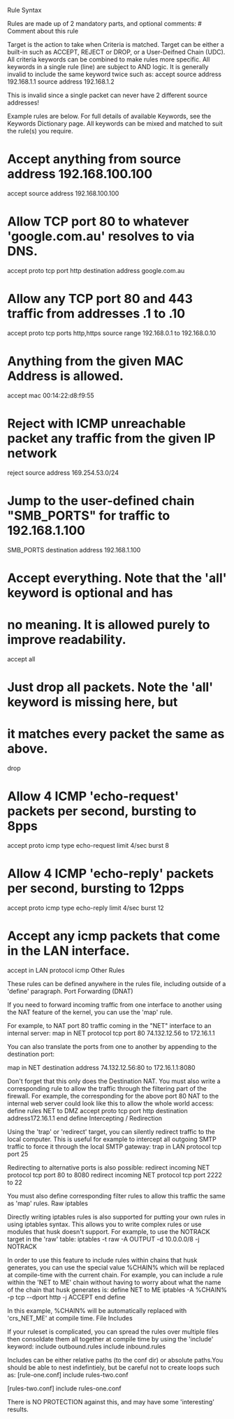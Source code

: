 
Rule Syntax

Rules are made up of 2 mandatory parts, and optional comments:
<target> <criteria> # Comment about this rule

Target is the action to take when Criteria is matched. Target can be either a built-in such as ACCEPT, REJECT or DROP, or a User-Deifned Chain (UDC). All criteria keywords can be combined to make rules more specific. All keywords in a single rule (line) are subject to AND logic. It is generally invalid to include the same keyword twice such as:
accept source address 192.168.1.1 source address 192.168.1.2

This is invalid since a single packet can never have 2 different source addresses!

Example rules are below. For full details of available Keywords, see the Keywords Dictionary page. All keywords can be mixed and matched to suit the rule(s) you require.

# Accept anything from source address 192.168.100.100
accept source address 192.168.100.100

# Allow TCP port 80 to whatever 'google.com.au' resolves to via DNS.
accept proto tcp port http destination address google.com.au

# Allow any TCP port 80 and 443 traffic from addresses .1 to .10
accept proto tcp ports http,https source range 192.168.0.1 to 192.168.0.10

# Anything from the given MAC Address is allowed.
accept mac 00:14:22:d8:f9:55

# Reject with ICMP unreachable packet any traffic from the given IP network
reject source address 169.254.53.0/24

# Jump to the user-defined chain "SMB_PORTS" for traffic to 192.168.1.100
SMB_PORTS destination address 192.168.1.100

# Accept everything. Note that the 'all' keyword is optional and has
# no meaning. It is allowed purely to improve readability.
accept all
# Just drop all packets. Note the 'all' keyword is missing here, but
# it matches every packet the same as above.
drop

# Allow 4 ICMP 'echo-request' packets per second, bursting to 8pps
accept proto icmp type echo-request limit 4/sec burst 8

# Allow 4 ICMP 'echo-reply' packets per second, bursting to 12pps
accept proto icmp type echo-reply limit 4/sec burst 12

# Accept any icmp packets that come in the LAN interface.
accept in LAN protocol icmp
Other Rules

These rules can be defined anywhere in the rules file, including outside of a 'define' paragraph.
Port Forwarding (DNAT)

If you need to forward incoming traffic from one interface to another using the NAT feature of the kernel, you can use the 'map' rule.

For example, to NAT port 80 traffic coming in the "NET" interface to an internal server:
map in NET protocol tcp port 80 74.132.12.56 to 172.16.1.1

You can also translate the ports from one to another by appending to the destination port:

map in NET destination address 74.132.12.56:80 to 172.16.1.1:8080

Don't forget that this only does the Destination NAT. You must also write a corresponding rule to allow the traffic through the filtering part of the firewall. For example, the corresponding for the above port 80 NAT to the internal web server could look like this to allow the whole world access:
define rules NET to DMZ
accept proto tcp port http destination address172.16.1.1
end define
Intercepting / Redirection

Using the 'trap' or 'redirect' target, you can silently redirect traffic to the local computer. This is useful for example to intercept all outgoing SMTP traffic to force it through the local SMTP gateway:
trap in LAN protocol tcp port 25

Redirecting to alternative ports is also possible:
redirect incoming NET protocol tcp port 80 to 8080
redirect incoming NET protocol tcp port 2222 to 22

You must also define corresponding filter rules to allow this traffic the same as 'map' rules.
Raw iptables

Directly writing iptables rules is also supported for putting your own rules in using iptables syntax. This allows you to write complex rules or use modules that husk doesn't support. For example, to use the NOTRACK target in the 'raw' table:
iptables -t raw -A OUTPUT -d 10.0.0.0/8 -j NOTRACK

In order to use this feature to include rules within chains that husk generates, you can use the special value %CHAIN% which will be replaced at compile-time with the current chain. For example, you can include a rule within the 'NET to ME' chain without having to worry about what the name of the chain that husk generates is:
define NET to ME
iptables -A %CHAIN% -p tcp --dport http -j ACCEPT
end define

In this example, %CHAIN% will be automatically replaced with 'crs_NET_ME' at compile time.
File Includes

If your ruleset is complicated, you can spread the rules over multiple files then consoldate them all together at compile time by using the 'include' keyword:
include outbound.rules
include inbound.rules

Includes can be either relative paths (to the conf dir) or absolute paths.You should be able to nest indefintiely, but be careful not to create loops such as:
[rule-one.conf]
include rules-two.conf

[rules-two.conf]
include rules-one.conf

There is NO PROTECTION against this, and may have some 'interesting' results.

